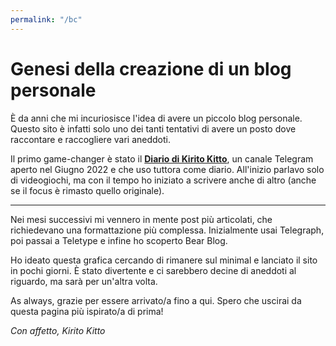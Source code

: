 ```yaml
---
permalink: "/bc"
---
```


# Genesi della creazione di un blog personale

È da anni che mi incuriosisce l'idea di avere un piccolo blog personale. Questo sito è infatti solo uno dei tanti tentativi di avere un posto dove raccontare e raccogliere vari aneddoti.

Il primo game-changer è stato il **[Diario di Kirito Kitto](https://t.me/+eYDpkG161AY4YzI0)**, un canale Telegram aperto nel Giugno 2022 e che uso tuttora come diario. All'inizio parlavo solo di videogiochi, ma con il tempo ho iniziato a scrivere anche di altro (anche se il focus è rimasto quello originale).

---

Nei mesi successivi mi vennero in mente post più articolati, che richiedevano una formattazione più complessa. Inizialmente usai Telegraph, poi passai a Teletype e infine ho scoperto Bear Blog. 

Ho ideato questa grafica cercando di rimanere sul minimal e lanciato il sito in pochi giorni. È stato divertente e ci sarebbero decine di aneddoti al riguardo, ma sarà per un'altra volta.

As always, grazie per essere arrivato/a fino a qui. Spero che uscirai da questa pagina più ispirato/a di prima!

*Con affetto, Kirito Kitto*